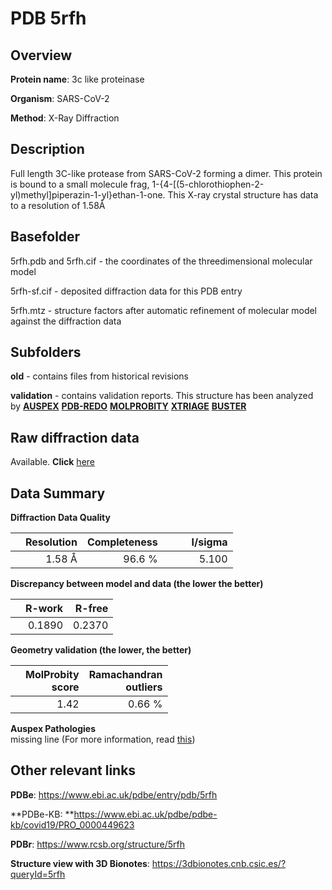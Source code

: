 # PDB 5rfh

## Overview

**Protein name**: 3c like proteinase

**Organism**: SARS-CoV-2

**Method**: X-Ray Diffraction

## Description

Full length 3C-like protease from SARS-CoV-2 forming a dimer. This protein is bound to a small molecule frag, 1-{4-[(5-chlorothiophen-2-yl)methyl]piperazin-1-yl}ethan-1-one. This X-ray crystal structure has data to a resolution of 1.58Å

## Basefolder

5rfh.pdb and 5rfh.cif - the coordinates of the threedimensional molecular model

5rfh-sf.cif - deposited diffraction data for this PDB entry

5rfh.mtz - structure factors after automatic refinement of molecular model against the diffraction data

## Subfolders



**old** - contains files from historical revisions

**validation** - contains validation reports. This structure has been analyzed by [**AUSPEX**](https://github.com/thorn-lab/coronavirus_structural_task_force/tree/master/pdb/3c_like_proteinase/SARS-CoV-2/5rfh/validation/auspex) [**PDB-REDO**](https://github.com/thorn-lab/coronavirus_structural_task_force/tree/master/pdb/3c_like_proteinase/SARS-CoV-2/5rfh/validation/pdb-redo) [**MOLPROBITY**](https://github.com/thorn-lab/coronavirus_structural_task_force/tree/master/pdb/3c_like_proteinase/SARS-CoV-2/5rfh/validation/molprobity) [**XTRIAGE**](https://github.com/thorn-lab/coronavirus_structural_task_force/blob/master/pdb/3c_like_proteinase/SARS-CoV-2/5rfh/validation/Xtriage_output.log) [**BUSTER**](https://www.globalphasing.com/buster/wiki/index.cgi?Covid19Pdb5RFH) 



## Raw diffraction data

Available. **Click** [here](https://zenodo.org/record/3731376) 

## Data Summary
**Diffraction Data Quality**

|   | Resolution | Completeness| I/sigma |
|---|-------------:|----------------:|--------------:|
|   |1.58 Å|96.6  %|<img width=50/>5.100|

**Discrepancy between model and data (the lower the better)**

|   | **R-work**| **R-free**   
|---|-------------:|----------------:|           
||  0.1890|  0.2370|

**Geometry validation (the lower, the better)**

|   |**MolProbity<br>score**| **Ramachandran<br>outliers** 
|---|-------------:|----------------:|
||  1.42|  0.66 %|

**Auspex Pathologies**<br> missing line (For more information, read [this](https://github.com/thorn-lab/coronavirus_structural_task_force/blob/master/pdb/3c_like_proteinase/SARS-CoV-2/5rfh/validation/auspex/5rfh_auspex_comments.txt))

 



## Other relevant links 
**PDBe**:  https://www.ebi.ac.uk/pdbe/entry/pdb/5rfh

**PDBe-KB: **https://www.ebi.ac.uk/pdbe/pdbe-kb/covid19/PRO_0000449623 
 
**PDBr**: https://www.rcsb.org/structure/5rfh 

**Structure view with 3D Bionotes**: https://3dbionotes.cnb.csic.es/?queryId=5rfh


